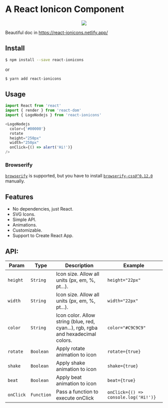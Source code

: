 # A React Ionicon Component

<p align="center">
  <img src="https://raw.githubusercontent.com/zamarrowski/react-ionicons/master/ionicons-logo.png">
</p>

Beautiful doc in https://react-ionicons.netlify.app/

## Install

```sh
$ npm install --save react-ionicons
```

or

```sh
$ yarn add react-ionicons
```

## Usage

```js
import React from 'react'
import { render } from 'react-dom'
import { LogoNodejs } from 'react-ionicons'

<LogoNodejs
  color={'#00000'}
  rotate
  height="250px"
  width="250px"
  onClick={() => alert('Hi!')}
/>
```

### Browserify

[`browserify`](https://npmjs.com/packages/browserify) is supported, but you have to install [`browserify-css@^0.12.0`](https://npmjs.com/packages/browserify-css) manually.

## Features

* No dependencies, just React.
* SVG Icons.
* Simple API.
* Animations.
* Customizable.
* Support to Create React App.

## API:

| Param | Type | Description | Example |
| --- | --- | --- | --- |
| `height` | `String` | Icon size. Allow all units (px, em, %, pt...). | `height="22px"` |
| `width` | `String` | Icon size. Allow all units (px, em, %, pt...). | `width="22px"` |
| `color` | `String` | Icon color. Allow string (blue, red, cyan...), rgb, rgba and hexadecimal colors. | `color="#C9C9C9"` |
| `rotate` | `Boolean` | Apply rotate animation to icon | `rotate={true}` |
| `shake` | `Boolean` | Apply shake animation to icon | `shake={true}` |
| `beat` | `Boolean` | Apply beat animation to icon | `beat={true}` |
| `onClick` | `Function` | Pass a function to execute onClick | `onClick={() => console.log('Hi!')}` |
